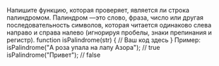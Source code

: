  Напишите функцию, которая проверяет, является ли строка палиндромом. Палиндром
 —это слово, фраза, число или другая последовательность символов, которая
 читается одинаково слева направо и справа налево (игнорируя пробелы, знаки
 препинания и регистр).
 function isPalindrome(str) {
 // Ваш код здесь
 }
 Пример:
 isPalindrome("А роза упала на лапу Азора"); // true
 isPalindrome("Привет"); // false